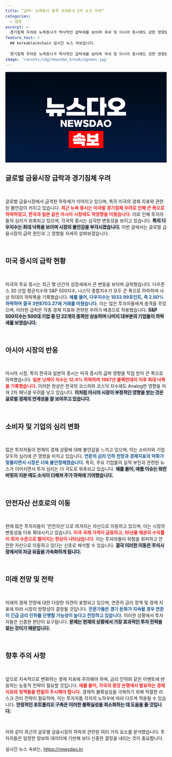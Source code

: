 ```yaml
---
title: “급락! 뉴욕증시 충격 국내증시 2차 쇼크 우려”
categories:
  - 경제
excerpt: >
  경기침체 우려로 뉴욕증시가 역사적인 급락세를 보이며 국내 및 아시아 증시에도 강한 영향을 미쳤습니다. 투자심리 위축 속에서 주요 기술주들이 큰 폭으로 하락하며 불안한 금융시장 상황이 지속되고 있습니다.
feature_text: >
  ## koreablockchain 실시간 뉴스 속보입니다.

  경기침체 우려로 뉴욕증시가 역사적인 급락세를 보이며 국내 및 아시아 증시에도 강한 영향을 미쳤습니다. 투자심리 위축 속에서 주요 기술주들이 큰 폭으로 하락하며 불안한 금융시장 상황이 지속되고 있습니다.
image: '/assets/img/newsdao_breakingnews.jpg'
---
```


<p><img src="/assets/img/newsdao_breakingnews.jpg" alt="koreablockchain 속보" /></p>

<h2 data-ke-size="size26">글로벌 금융시장 급락과 경기침체 우려</h2>

<p data-ke-size="size16">&nbsp;</p>

<p>글로벌 금융시장에서 급격한 하락세가 이어지고 있으며, 특히 미국의 경제 지표와 관련된 불안감이 커지고 있습니다. <b><span style="color: #ee2323;">최근 뉴욕 증시는 미국발 경기침체 우려로 인해 큰 폭으로 하락하였고, 한국과 일본 같은 아시아 시장에도 악영향을 미쳤습니다.</span></b> 이로 인해 투자자들의 심리가 위축되고 있으며, 각국의 증시는 심각한 변동성을 보이고 있습니다. <b><span style="background-color: #21538527;">특히 다우지수는 최대 낙폭을 보이며 시장의 불안감을 부각시켰습니다.</span></b> 이번 글에서는 글로벌 금융시장의 급락 원인과 그 영향을 자세히 살펴보겠습니다.</p>

<p data-ke-size="size16">&nbsp;</p>

<h2 data-ke-size="size26">미국 증시의 급락 현황</h2>

<p data-ke-size="size16">&nbsp;</p>

<p>미국의 주요 증시는 최근 몇 년간의 성장세에서 큰 변동을 보이며 급락했습니다. 다우존스 30 산업 평균지수와 S&amp;P 500지수, 나스닥 종합지수가 모두 큰 폭으로 하락하며 사상 최대의 하락폭을 기록했습니다. <b><span style="color: #1a5490;">예를 들어, 다우지수는 1033.99포인트, 즉 2.60% 하락하며 결국 3만8703.27에 거래를 마쳤습니다.</span></b> 이는 많은 투자자들에게 충격을 주었으며, 이러한 급락은 각종 경제 지표와 관련된 우려가 배경으로 작용했습니다. <b><span style="background-color: #21538527;">S&amp;P 500지수는 500대 기업 중 단 22개의 종목만 상승하며 나머지 대부분의 기업들이 하락세를 보였습니다.</span></b></p>

<p data-ke-size="size16">&nbsp;</p>

<h2 data-ke-size="size26">아시아 시장의 반응</h2>

<p data-ke-size="size16">&nbsp;</p>

<p>아시아 시장, 특히 한국과 일본의 증시는 미국 증시의 급락 영향을 직접 받아 큰 폭으로 하락했습니다. <b><span style="color: #ee2323;">일본 닛케이 지수는 12.4% 하락하며 1987년 블랙먼데이 이후 최대 낙폭을 기록했습니다.</span></b> 이러한 현상은 한국의 코스피와 코스닥 지수에도 Analog한 영향을 미쳐 2차 패닉셀 우려를 낳고 있습니다. <b><span style="background-color: #21538527;">이처럼 아시아 시장이 부정적인 영향을 받는 것은 글로벌 경제의 연계성을 잘 보여주고 있습니다.</span></b></p>

<p data-ke-size="size16">&nbsp;</p>

<h2 data-ke-size="size26">소비자 및 기업의 심리 변화</h2>

<p data-ke-size="size16">&nbsp;</p>

<p>많은 투자자들이 현재의 경제 상황에 대해 불안감을 느끼고 있으며, 이는 소비자와 기업 모두의 심리에 큰 영향을 미치고 있습니다. <b><span style="color: #1a5490;">연준의 금리 인하 전망과 경제지표의 악화가 맞물리면서 시장은 더욱 불안정해졌습니다.</span></b> 특히, 주요 기업들의 실적 부진과 관련된 뉴스가 이어지면서 투자 심리는 더 극도로 위축되고 있습니다. <b><span style="background-color: #21538527;">예를 들어, 애플 이슈는 워런 버핏의 지분 매도 소식이 더해져 주가 하락에 기여했습니다.</span></b></p>

<p data-ke-size="size16">&nbsp;</p>

<h2 data-ke-size="size26">안전자산 선호로의 이동</h2>

<p data-ke-size="size16">&nbsp;</p>

<p>현재 많은 투자자들이 '안전자산'으로 여겨지는 자산으로 이동하고 있으며, 이는 시장의 변동성을 더욱 확대시키고 있습니다. <b><span style="color: #ee2323;">미국 국채 가격이 급등하고, 10년물 채권의 수익률이 최저 수준으로 떨어지는 현상이 나타났습니다.</span></b> 이는 투자자들이 위험을 회피하고 안전한 자산으로 이동하고 있다는 신호로 해석할 수 있습니다. <b><span style="background-color: #21538527;">결국 이러한 이동은 주식시장에서의 자금 유출을 가속화하게 됩니다.</span></b></p>

<p data-ke-size="size16">&nbsp;</p>

<h2 data-ke-size="size26">미래 전망 및 전략</h2>

<p data-ke-size="size16">&nbsp;</p>

<p>미래의 경제 전망에 대한 다양한 의견이 표명되고 있으며, 연준의 금리 정책 및 경제 지표에 따라 시장의 방향성이 결정될 것입니다. <b><span style="color: #1a5490;">전문가들은 경기 둔화가 지속될 경우 연준이 긴급 금리 인하를 단행할 가능성이 높다고 전망하고 있습니다.</span></b> 이러한 상황에서 투자자들은 신중한 판단이 요구됩니다. <b><span style="background-color: #21538527;">문제는 현재의 상황에서 가장 효과적인 투자 전략을 찾는 것이기 때문입니다.</span></b></p>

<p data-ke-size="size16">&nbsp;</p>

<h2 data-ke-size="size26">향후 주의 사항</h2>

<p data-ke-size="size16">&nbsp;</p>

<p>앞으로 지속적으로 변화하는 경제 지표에 주의해야 하며, 금리 인하와 같은 이벤트에 반응하는 능동적 전략이 필요할 것입니다. <b><span style="color: #ee2323;">예를 들어, 각국의 중앙 은행에서 발표하는 경제 지표와 정책들을 면밀히 주시해야 합니다.</span></b> 경제적 불확실성을 극복하기 위해 적절한 리스크 관리 전략이 필요하며, 이는 투자자들 각자의 노하우에 따라 다르게 적용될 수 있습니다. <b><span style="background-color: #21538527;">안정적인 포트폴리오 구축은 이러한 불확실성을 최소화하는 데 도움을 줄 것입니다.</span></b></p>

<p data-ke-size="size16">&nbsp;</p>

<p>이와 같이 최근의 글로벌 금융시장의 하락과 관련된 여러 가지 요소를 분석했습니다. 투자자들은 일정한 정보와 데이터에 기반해 보다 신중한 결정을 내리는 것이 중요합니다.</p>
실시간 뉴스 속보는, <a href="https://newsdao.kr" rel="dofollow">https://newsdao.kr</a>


